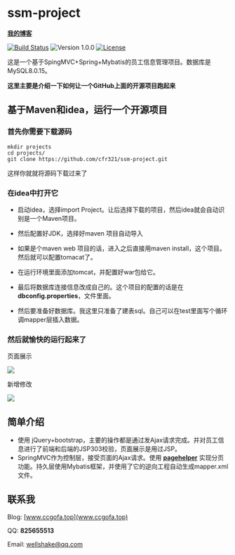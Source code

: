 # ssm-project

[**我的博客**](https://www.ccgofa.top)

[![Build Status](https://travis-ci.org/ZHENFENG13/My-Blog.svg?branch=master)](https://www.ccgofa.top)
![Version 1.0.0](https://img.shields.io/badge/version-1.0.0-yellow.svg)
[![License](https://img.shields.io/badge/license-apache-blue.svg)](https://www.ccgofa.top)

这是一个基于SpingMVC+Spring+Mybatis的员工信息管理项目。数据库是MySQL8.0.15。

**这里主要是介绍一下如何让一个GitHub上面的开源项目跑起来**



## 基于Maven和idea，运行一个开源项目

### 首先你需要下载源码

```shell
mkdir projects
cd projects/
git clone https://github.com/cfr321/ssm-project.git
```

这样你就就将源码下载过来了

### 在idea中打开它

- 启动idea，选择import Project。让后选择下载的项目，然后idea就会自动识别是一个Maven项目。
- 然后配置好JDK，选择好maven 项目自动导入

- 如果是个maven web 项目的话，进入之后直接用maven install，这个项目。然后就可以配置tomacat了。
- 在运行环境里面添加tomcat，并配置好war包给它。
- 最后将数据库连接信息改成自己的。这个项目的配置的话是在**dbconfig.properties**，文件里面。
- 然后要准备好数据库。我这里只准备了建表sql。自己可以在test里面写个循环调mapper层插入数据。

### 然后就愉快的运行起来了

页面展示

![](C:\Users\Administrator\Desktop\projects\ssm-project\readme_Images\QQ截图20190530141903.png)

新增修改

![](C:\Users\Administrator\Desktop\projects\ssm-project\readme_Images\QQ截图20190530141927.png)



## 简单介绍

- 使用 jQuery+bootstrap，主要的操作都是通过发Ajax请求完成。并对员工信息进行了前端和后端的JSP303校验，页面展示是用过JSP。
- SpringMVC作为控制层，接受页面的Ajax请求。使用 [ **pagehelper**](<https://github.com/pagehelper/Mybatis-PageHelper>) 实现分页功能。持久层使用Mybatis框架，并使用了它的逆向工程自动生成mapper.xml文件。



## 联系我

Blog: [www.ccgofa.top](www.ccgofa.top)

QQ: **825655513**

Email:  wellshake@qq.com